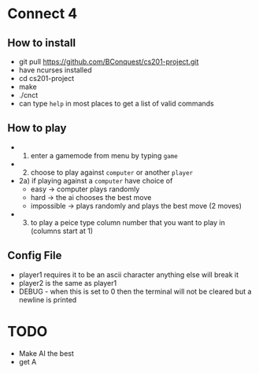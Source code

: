 # Connect 4
## How to install
- git pull https://github.com/BConquest/cs201-project.git 
- have ncurses installed
- cd cs201-project
- make
- ./cnct
- can type `help` in most places to get a list of valid commands

## How to play
- 1) enter a gamemode from menu by typing `game`
- 2) choose to play against `computer` or another `player`
- 2a) if playing against a `computer` have choice of
	- easy -> computer plays randomly
	- hard -> the ai chooses the best move
	- impossible -> plays randomly and plays the best move (2 moves)
- 3) to play a peice type column number that you want to play in (columns start at 1)

## Config File
- player1 requires it to be an ascii character anything else will break it
- player2 is the same as player1
- DEBUG - when this is set to 0 then the terminal will not be cleared but a newline is printed

# TODO
- Make AI the best
- get A
